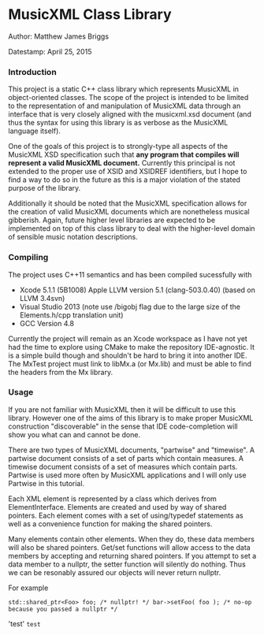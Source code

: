 MusicXML Class Library
======================

Author: Matthew James Briggs

Datestamp: April 25, 2015

### Introduction
This project is a static C++ class library which represents MusicXML in object-oriented classes.  The scope of the project is intended to be limited to the representation of and manipulation of MusicXML data through an interface that is very closely aligned with the musicxml.xsd document (and thus the syntax for using this library is as verbose as the MusicXML language itself).

One of the goals of this project is to strongly-type all aspects of the MusicXML XSD specification such that **any program that compiles will represent a valid MusicXML document.**  Currently this principal is not extended to the proper use of XSID and XSIDREF identifiers, but I hope to find a way to do so in the future as this is a major violation of the stated purpose of the library.

Additionally it should be noted that the MusicXML specification allows for the creation of valid MusicXML documents which are nonetheless musical gibberish.  Again, future higher level libraries are expected to be implemented on top of this class library to deal with the higher-level domain of sensible music notation descriptions.

### Compiling
The project uses C++11 semantics and has been compiled sucessfully with
* Xcode 5.1.1 (5B1008) Apple LLVM version 5.1 (clang-503.0.40) (based on LLVM 3.4svn)
* Visual Studio 2013 (note use /bigobj flag due to the large size of the Elements.h/cpp translation unit)
* GCC Version 4.8

Currently the project will remain as an Xcode workspace as I have not yet had the time to explore using CMake to make the repository IDE-agnostic.  It is a simple build though and shouldn't be hard to bring it into another IDE.  The MxTest project must link to libMx.a (or Mx.lib) and must be able to find the headers from the Mx library.

### Usage
If you are not familiar with MusicXML then it will be difficult to use this library.  However one of the aims of this library is to make proper MusicXML construction "discoverable" in the sense that IDE code-completion will show you what can and cannot be done.

There are two types of MusicXML documents, "partwise" and "timewise".  A partwise document consists of a set of parts which contain measures.  A timewise document consists of a set of measures which contain parts.  Partwise is used more often by MusicXML applications and I will only use Partwise in this tutorial.

Each XML element is represented by a class which derives from ElementInterface.  Elements are created and used by way of shared pointers.  Each element comes with a set of using/typedef statements as well as a convenience function for making the shared pointers.

Many elements contain other elements.  When they do, these data members will also be shared pointers.  Get/set functions will allow access to the data members by accepting and returning shared pointers.  If you attempt to set a data member to a nullptr, the setter function will silently do nothing.  Thus we can be resonably assured our objects will never return nullptr.

For example

`
std::shared_ptr<Foo> foo; /* nullptr! */
bar->setFoo( foo ); /* no-op because you passed a nullptr */
`

'test'
`test`